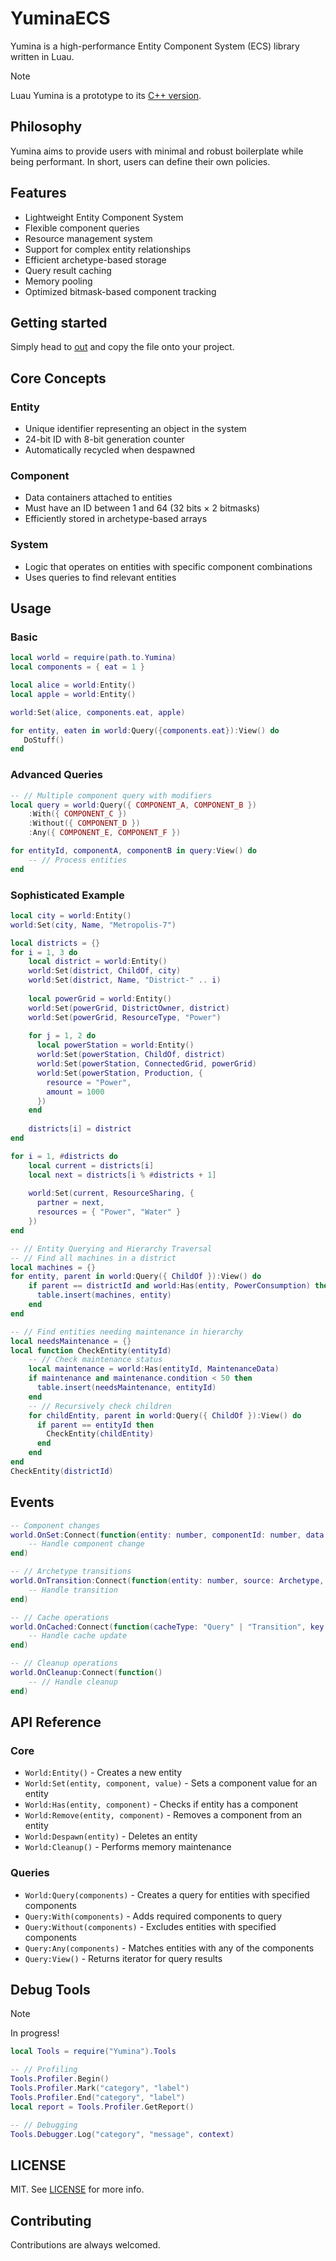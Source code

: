 # YuminaECS

Yumina is a high-performance Entity Component System (ECS) library written in Luau.

> [!NOTE]
> Luau Yumina is a prototype to its [C++ version]().

## Philosophy
Yumina aims to provide users with minimal and robust boilerplate while being performant. In short, users can define their own policies.

## Features
- Lightweight Entity Component System
- Flexible component queries
- Resource management system
- Support for complex entity relationships
- Efficient archetype-based storage
- Query result caching
- Memory pooling
- Optimized bitmask-based component tracking

## Getting started
Simply head to [out](./out/out.luau) and copy the file onto your project.

## Core Concepts

### Entity
- Unique identifier representing an object in the system
- 24-bit ID with 8-bit generation counter
- Automatically recycled when despawned

### Component
- Data containers attached to entities
- Must have an ID between 1 and 64 (32 bits × 2 bitmasks)
- Efficiently stored in archetype-based arrays

### System
- Logic that operates on entities with specific component combinations
- Uses queries to find relevant entities

## Usage

### Basic
```lua
local world = require(path.to.Yumina)
local components = { eat = 1 }

local alice = world:Entity()
local apple = world:Entity()

world:Set(alice, components.eat, apple)

for entity, eaten in world:Query({components.eat}):View() do
   DoStuff()
end
```

### Advanced Queries
```lua
-- // Multiple component query with modifiers
local query = world:Query({ COMPONENT_A, COMPONENT_B })
    :With({ COMPONENT_C })
    :Without({ COMPONENT_D })
    :Any({ COMPONENT_E, COMPONENT_F })

for entityId, componentA, componentB in query:View() do
    -- // Process entities
end
```

### Sophisticated Example
```lua
local city = world:Entity()
world:Set(city, Name, "Metropolis-7")

local districts = {}
for i = 1, 3 do
    local district = world:Entity()
    world:Set(district, ChildOf, city)
    world:Set(district, Name, "District-" .. i)
    
    local powerGrid = world:Entity()
    world:Set(powerGrid, DistrictOwner, district)
    world:Set(powerGrid, ResourceType, "Power")
    
    for j = 1, 2 do
      local powerStation = world:Entity()
      world:Set(powerStation, ChildOf, district)
      world:Set(powerStation, ConnectedGrid, powerGrid)
      world:Set(powerStation, Production, {
        resource = "Power",
        amount = 1000
      })
    end
    
    districts[i] = district
end

for i = 1, #districts do
    local current = districts[i]
    local next = districts[i % #districts + 1]
    
    world:Set(current, ResourceSharing, {
      partner = next,
      resources = { "Power", "Water" }
    })
end

-- // Entity Querying and Hierarchy Traversal
-- // Find all machines in a district
local machines = {}
for entity, parent in world:Query({ ChildOf }):View() do
    if parent == districtId and world:Has(entity, PowerConsumption) then
      table.insert(machines, entity)
    end
end

-- // Find entities needing maintenance in hierarchy
local needsMaintenance = {}
local function CheckEntity(entityId)
    -- // Check maintenance status
    local maintenance = world:Has(entityId, MaintenanceData)
    if maintenance and maintenance.condition < 50 then
      table.insert(needsMaintenance, entityId)
    end
    -- // Recursively check children
    for childEntity, parent in world:Query({ ChildOf }):View() do
      if parent == entityId then
        CheckEntity(childEntity)
      end
    end
end
CheckEntity(districtId)
```

## Events
```lua
-- Component changes
world.OnSet:Connect(function(entity: number, componentId: number, data: any)
    -- Handle component change
end)

-- // Archetype transitions
world.OnTransition:Connect(function(entity: number, source: Archetype, destination: Archetype)
    -- Handle transition
end)

-- // Cache operations 
world.OnCached:Connect(function(cacheType: "Query" | "Transition", key: number)
    -- Handle cache update
end)

-- // Cleanup operations
world.OnCleanup:Connect(function()
    -- // Handle cleanup
end)
```

## API Reference

### Core 
- `World:Entity()` - Creates a new entity
- `World:Set(entity, component, value)` - Sets a component value for an entity
- `World:Has(entity, component)` - Checks if entity has a component
- `World:Remove(entity, component)` - Removes a component from an entity
- `World:Despawn(entity)` - Deletes an entity
- `World:Cleanup()` - Performs memory maintenance

### Queries
- `World:Query(components)` - Creates a query for entities with specified components
- `Query:With(components)` - Adds required components to query
- `Query:Without(components)` - Excludes entities with specified components
- `Query:Any(components)` - Matches entities with any of the components
- `Query:View()` - Returns iterator for query results

## Debug Tools

> [!NOTE]
> In progress!

```lua
local Tools = require("Yumina").Tools

-- // Profiling
Tools.Profiler.Begin()
Tools.Profiler.Mark("category", "label")
Tools.Profiler.End("category", "label")
local report = Tools.Profiler.GetReport()

-- // Debugging
Tools.Debugger.Log("category", "message", context)
```

## LICENSE
MIT. See [LICENSE](../LICENSE) for more info.

## Contributing
Contributions are always welcomed.
